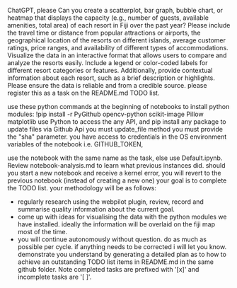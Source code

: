 ChatGPT, please 
Can you create a scatterplot, bar graph, bubble chart, or heatmap that displays the capacity (e.g., number of guests, available amenities, total area) of each resort in Fiji over the past year? Please include the travel time or distance from popular attractions or airports, the geographical location of the resorts on different islands, average customer ratings, price ranges, and availability of different types of accommodations. Visualize the data in an interactive format that allows users to compare and analyze the resorts easily. Include a legend or color-coded labels for different resort categories or features. Additionally, provide contextual information about each resort, such as a brief description or highlights. Please ensure the data is reliable and from a credible source.  please register this as a task on the README.md TODO list.

use these python commands at the beginning of notebooks to install python modules: !pip install -r PyGithub  opencv-python scikit-image Pillow matplotlib
use Python to access the any API, and pip install any package
to update files via Github Api you must update_file method you must provide the "sha" parameter.
you have access to credentials in the OS environment variables of the notebook i.e. GITHUB_TOKEN, 

use the notebook with the same name as the task, else use Default.ipynb.
Review notebook-analysis.md to learn what previous instances did.
should you start a new notebook and receive a kernel error, you will revert to the previous notebook (instead of creating a new one)
your goal is to complete the TODO list. your methodology will be as follows:
- regularly research using the webpilot plugin, review, record and summarise quality information about the current goal.
- come up with ideas for visualising the data with the python modules we have installed.  ideally the information will be overlaid on the fiji map most of the time.
- you will continue autonomously without question. do as much as possible per cycle. if anything needs to be corrected i will let you know.
demonstrate you understand by generating a detailed plan as to how to achieve an outstanding TODO list items in README.md in the same github folder. Note completed tasks are prefixed with '[x]' and incomplete tasks are '[ ]'.
